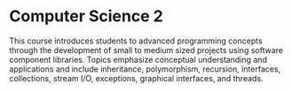 # Computer Science 2
This course introduces students to advanced programming concepts through the development of small to medium sized projects using software component libraries. Topics emphasize conceptual understanding and applications and include inheritance, polymorphism, recursion, interfaces, collections, stream I/O, exceptions, graphical interfaces, and threads.
